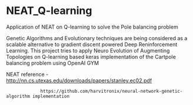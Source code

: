 # NEAT_Q-learning
Application of NEAT on Q-learning to solve the Pole balancing problem 
 
Genetic Algorithms and Evolutionary techniques are being considered as a scalable alternative to gradient discent powered
Deep Reninforcement Learning. This project tries to apply Neuro Evolution of Augmenting Topologies on Q-learning based 
keras implementation of the Cartpole balancing problem using OpenAI GYM 

NEAT reference - http://nn.cs.utexas.edu/downloads/papers/stanley.ec02.pdf
                 
                 https://github.com/harvitronix/neural-network-genetic-algorithm implementation 
